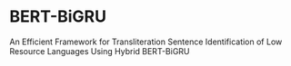 # BERT-BiGRU
An Efficient Framework for Transliteration Sentence Identification of Low Resource Languages Using Hybrid BERT-BiGRU
